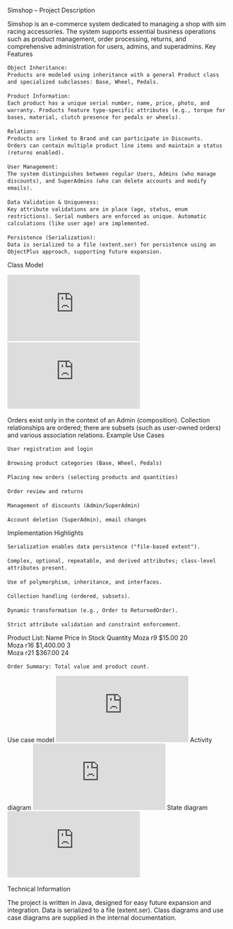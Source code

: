Simshop – Project Description

Simshop is an e-commerce system dedicated to managing a shop with sim racing accessories. The system supports essential business operations such as product management, order processing, returns, and comprehensive administration for users, admins, and superadmins.
Key Features

    Object Inheritance:
    Products are modeled using inheritance with a general Product class and specialized subclasses: Base, Wheel, Pedals.

    Product Information:
    Each product has a unique serial number, name, price, photo, and warranty. Products feature type-specific attributes (e.g., torque for bases, material, clutch presence for pedals or wheels).

    Relations:
    Products are linked to Brand and can participate in Discounts.
    Orders can contain multiple product line items and maintain a status (returns enabled).

    User Management:
    The system distinguishes between regular Users, Admins (who manage discounts), and SuperAdmins (who can delete accounts and modify emails).

    Data Validation & Uniqueness:
    Key attribute validations are in place (age, status, enum restrictions). Serial numbers are enforced as unique. Automatic calculations (like user age) are implemented.

    Persistence (Serialization):
    Data is serialized to a file (extent.ser) for persistence using an ObjectPlus approach, supporting future expansion.

Class Model

   ![Entity diagram](https://github.com/Juks0/Simracing-shop/blob/master/Entity%20diagram.pdf)
   ![Implementation diagram](https://github.com/Juks0/Simracing-shop/blob/master/Implementation%20diagram.pdf)


Orders exist only in the context of an Admin (composition). Collection relationships are ordered; there are subsets (such as user-owned orders) and various association relations.
Example Use Cases

    User registration and login

    Browsing product categories (Base, Wheel, Pedals)

    Placing new orders (selecting products and quantities)

    Order review and returns

    Management of discounts (Admin/SuperAdmin)

    Account deletion (SuperAdmin), email changes

Implementation Highlights

    Serialization enables data persistence ("file-based extent").

    Complex, optional, repeatable, and derived attributes; class-level attributes present.

    Use of polymorphism, inheritance, and interfaces.

    Collection handling (ordered, subsets).

    Dynamic transformation (e.g., Order to ReturnedOrder).

    Strict attribute validation and constraint enforcement.



Product List:
Name	Price	In Stock	Quantity
Moza r9	$15.00	    20	
Moza r16 $1,400.00	3	
Moza r21 $367.00	24	

    Order Summary: Total value and product count.

Use case model
   ![Use case model](https://github.com/Juks0/Simracing-shop/blob/master/Use%20case%20model.pdf)
Activity diagram
   ![Activity diagram](https://github.com/Juks0/Simracing-shop/blob/master/Use%20case%20model.pdf)
State diagram
   ![State diagram](https://github.com/Juks0/Simracing-shop/blob/master/State%20diagram.pdf)

   

Technical Information

The project is written in Java, designed for easy future expansion and integration. Data is serialized to a file (extent.ser). Class diagrams and use case diagrams are supplied in the internal documentation.
